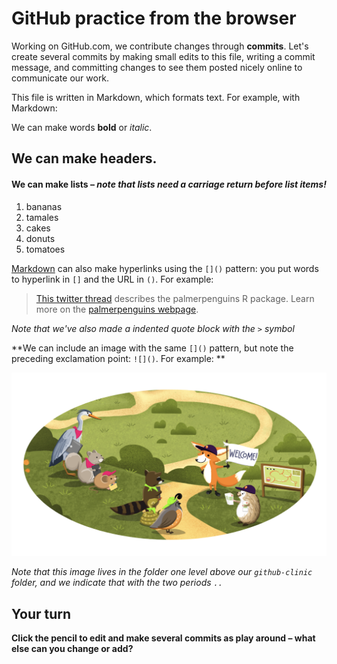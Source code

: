 # GitHub practice from the browser

Working on GitHub.com, we contribute changes through **commits**. Let's create several commits by making small edits to this file, writing a commit message, and committing changes to see them posted nicely online to communicate our work. 

This file is written in Markdown, which formats text. For example, with Markdown:

We can make words **bold** or *italic*.

## We can make headers.

#### We can make lists – *note that lists need a carriage return before list items!*

1. bananas
2. tamales
3. cakes
4. donuts
5. tomatoes

[Markdown](https://quarto.org/docs/authoring/markdown-basics.html) can also make hyperlinks using the `[]()` pattern: you put words to hyperlink in `[]` and the URL in `()`. For example:

> [This twitter thread](https://twitter.com/allison_horst/status/1287772985630191617) describes the palmerpenguins R package. 
Learn more on the [palmerpenguins webpage](https://allisonhorst.github.io/palmerpenguins).

*Note that we've also made a indented quote block with the `>` symbol*

**We can include an image with the same `[]()` pattern, but note the preceding exclamation point: `![]()`. For example: **

![](../horst-champions-trailhead.png)

*Note that this image lives in the folder one level above our `github-clinic` folder, and we indicate that with the two periods `..`* 

## Your turn

**Click the pencil to edit and make several commits as play around – what else can you change or add?**


